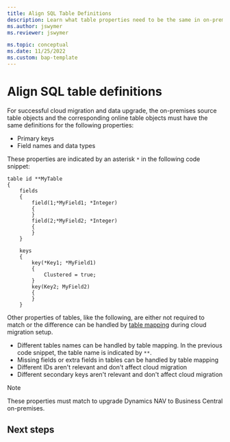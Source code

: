```yaml
---
title: Align SQL Table Definitions
description: Learn what table properties need to be the same in on-premises and online database for cloud migration to work.
ms.author: jswymer
ms.reviewer: jswymer

ms.topic: conceptual 
ms.date: 11/25/2022
ms.custom: bap-template
---
```


# Align SQL table definitions

For successful cloud migration and data upgrade, the on-premises source table objects and the corresponding online table objects must have the same definitions for the following properties:

- Primary keys
- Field names and data types

These properties are indicated by an asterisk `*` in the following code snippet:

```al
table id **MyTable
{  
    fields
    {
        field(1;*MyField1; *Integer)
        {    
        }
        field(2;*MyField2; *Integer)
        {    
        }
    }
    
    keys
    {
        key(*Key1; *MyField1)
        {
            Clustered = true;
        }
        key(Key2; MyField2)
        {
        }
    }
```

Other properties of tables, like the following, are either not required to match or the difference can be handled by [table mapping](migration-table-mapping.md) during cloud migration setup.

- Different tables names can be handled by table mapping. In the previous code snippet, the table name is indicated by `**`.  
- Missing fields or extra fields in tables can be handled by table mapping
- Different IDs aren't relevant and don't affect cloud migration
- Different secondary keys aren't relevant and don't affect cloud migration

> [!NOTE]
> These properties must match to upgrade Dynamics NAV to Business Central on-premises.  

## Next steps

<!--Remove all the comments in this template before you sign-off or merge to the main branch.-->
